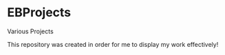 EBProjects
==========

Various Projects

This repository was created in order for me to display my work effectively!
